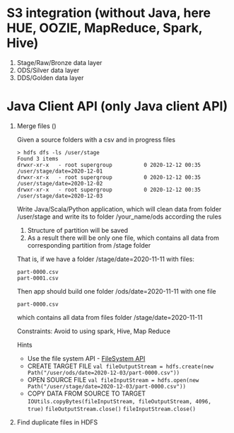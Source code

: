 # S3 integration (without Java, here HUE, OOZIE, MapReduce, Spark, Hive)
1. Stage/Raw/Bronze data layer
2. ODS/Silver data layer
3. DDS/Golden data layer



# Java Client API (only Java client API)
1. Merge files ()

    Given a source folders with a csv and in progress files
    ``` text
    > hdfs dfs -ls /user/stage
    Found 3 items
    drwxr-xr-x   - root supergroup          0 2020-12-12 00:35 /user/stage/date=2020-12-01
    drwxr-xr-x   - root supergroup          0 2020-12-12 00:35 /user/stage/date=2020-12-02
    drwxr-xr-x   - root supergroup          0 2020-12-12 00:35 /user/stage/date=2020-12-03
    ```
   
    Write Java/Scala/Python application, which will clean data from folder /user/stage and write its to folder /your_name/ods according the rules
   1. Structure of partition will be saved
   2. As a result there will be only one file, which contains all data from corresponding partition from /stage folder

    That is, if we have a folder /stage/date=2020-11-11 with files:

    ``` text
    part-0000.csv
    part-0001.csv
    ```
    
    Then  app should build one folder /ods/date=2020-11-11 with one file
    ``` text
    part-0000.csv
    ```
    which contains all data from files folder /stage/date=2020-11-11

   Constraints:
   Avoid to using spark, Hive, Map Reduce

   Hints
    - Use the file system API - [FileSystem API](https://hadoop.apache.org/docs/stable/api/org/apache/hadoop/fs/FileSystem.html)
    - CREATE TARGET FILE 
    `val fileOutputStream = hdfs.create(new Path("/user/ods/date=2020-12-03/part-0000.csv"))`
    - OPEN SOURCE FILE
    `val fileInputStream = hdfs.open(new Path("/user/stage/date=2020-12-03/part-0000.csv"))`
    - COPY DATA FROM SOURCE TO TARGET
    `IOUtils.copyBytes(fileInputStream, fileOutputStream, 4096, true)`
    `fileOutputStream.close()`
    `fileInputStream.close()`
   
2. Find duplicate files in HDFS 